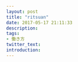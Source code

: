 ```yaml
---
layout: post
title: "ritsuan"
date: 2017-05-17 21:11:33
description:
tags:
- 働き方
twitter_text:
introduction:
---
```

